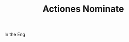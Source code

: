 ---
title: Actiones Nominate
letter: A
permalink: "/definitions/actiones-nominate.html"
body: In the Eng
published_at: '2018-07-07'
source: Black's Law Dictionary
layout: post
---